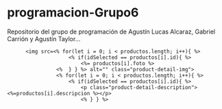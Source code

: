 # programacion-Grupo6
Repositorio del grupo de programación de Agustín Lucas Alcaraz, Gabriel Carrión y Agustín Taylor...
					
          <img src=<% for(let i = 0; i < productos.length; i++){ %>
						<% if(idSelected == productos[i].id){ %>
							<%= productos[i].foto %>
					<%	} } %> alt="" class="product-detail-img">
					<% for(let i = 0; i < productos.length; i++){ %>
						<% if(idSelected == productos[i].id){ %>
							<p class="product-detail-description"> <%=productos[i].descripcion %></p>
							<% } } %>
